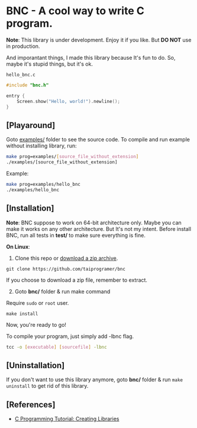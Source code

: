 # BNC - A cool way to write C program.

**Note**: This library is under development. Enjoy it if you like. But **DO NOT** use in production.

And imporantant things, I made this library because It's fun to do. So, maybe it's stupid things,
but it's ok.

`hello_bnc.c`

```c
#include "bnc.h"

entry {
    Screen.show("Hello, world!").newline();
}
```

## [Playaround]

Goto [examples/](examples/) folder to see the source code. To compile and run example without
installing library, run:

```sh
make prog=examples/[source_file_without_extension]
./examples/[source_file_without_extension]
```

Example:

```sh
make prog=examples/hello_bnc
./examples/hello_bnc
```


## [Installation]

**Note**: BNC suppose to work on 64-bit architecture only. Maybe you can make it works on any other
architecture. But It's not my intent. Before install BNC, run all tests in **test/** to make sure
everything is fine.

**On Linux**:

1. Clone this repo or [download a zip archive](https://github.com/taiprogramer/bnc/archive/master.zip).

```
git clone https://github.com/taiprogramer/bnc
```

If you choose to download a zip file, remember to extract.

2. Goto **bnc/** folder & run make command

Require `sudo` or `root` user.

```
make install
```

Now, you're ready to go!

To compile your program, just simply add -lbnc flag.

```sh
tcc -o [executable] [sourcefile] -lbnc
```

## [Uninstallation]

If you don't want to use this library anymore, goto **bnc/** folder & run `make uninstall` to get
rid of this library.

## [References]
- [C Programming Tutorial: Creating Libraries](https://randu.org/tutorials/c/libraries.php)

